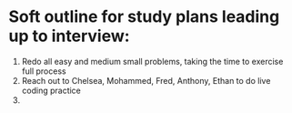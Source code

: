 # Soft outline for study plans leading up to interview:

1. Redo all easy and medium small problems, taking the time to exercise full process
2. Reach out to Chelsea, Mohammed, Fred, Anthony, Ethan to do live coding practice
3. 